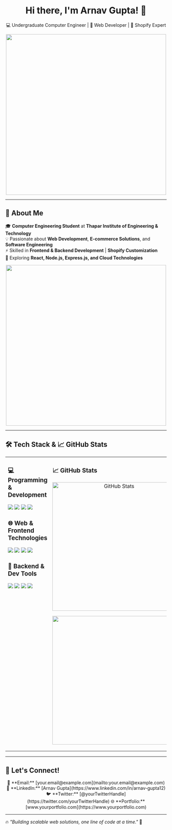 <h1 align="center">Hi there, I'm Arnav Gupta! 👋</h1>
<p align="center">
💻 Undergraduate Computer Engineer | 🚀 Web Developer | 🛒 Shopify Expert
</p>

<p align="center">
    <img src="https://user-images.githubusercontent.com/74038190/225813708-98b745f2-7d22-48cf-9150-083f1b00d6c9.gif" width="500"/>
</p>

---

## 🚀 About Me  
🎓 **Computer Engineering Student** at **Thapar Institute of Engineering & Technology**  
💡 Passionate about **Web Development**, **E-commerce Solutions**, and **Software Engineering**  
⚡ Skilled in **Frontend & Backend Development** | **Shopify Customization**  
🚀 Exploring **React, Node.js, Express.js, and Cloud Technologies**  

<p align="center">
   <img src="https://user-images.githubusercontent.com/74038190/212749695-a6817c5a-a794-462b-afca-1b5ce7dd5e63.gif" width="500"/>
</p>

---

## 🛠️ Tech Stack & 📈 GitHub Stats  

<table>
  <tr>
    <td valign="top" width="50%">
    
### 💻 **Programming & Development**  
<p>
  <img src="https://img.shields.io/badge/C-A8B9CC?style=flat&logo=c&logoColor=white"/>
  <img src="https://img.shields.io/badge/C++-00599C?style=flat&logo=c%2B%2B&logoColor=white"/>
  <img src="https://img.shields.io/badge/Python-3776AB?style=flat&logo=python&logoColor=white"/>
  <img src="https://img.shields.io/badge/JavaScript-F7DF1E?style=flat&logo=javascript&logoColor=black"/>
</p>

### 🌐 **Web & Frontend Technologies**  
<p>
  <img src="https://img.shields.io/badge/HTML5-E34F26?style=flat&logo=html5&logoColor=white"/>
  <img src="https://img.shields.io/badge/CSS3-1572B6?style=flat&logo=css3&logoColor=white"/>
  <img src="https://img.shields.io/badge/React-61DAFB?style=flat&logo=react&logoColor=white"/>
  <img src="https://img.shields.io/badge/Shopify-7AB55C?style=flat&logo=shopify&logoColor=white"/>
</p>

### 🚀 **Backend & Dev Tools**  
<p>
  <img src="https://img.shields.io/badge/Node.js-339933?style=flat&logo=node.js&logoColor=white"/>
  <img src="https://img.shields.io/badge/Express.js-000000?style=flat&logo=express&logoColor=white"/>
  <img src="https://img.shields.io/badge/Git-F05032?style=flat&logo=git&logoColor=white"/>
  <img src="https://img.shields.io/badge/GitHub-181717?style=flat&logo=github&logoColor=white"/>
</p>

   </td>
    <td valign="top" width="50%">
    
### 📈 GitHub Stats  
<p align="center">
  <img src="https://github-readme-stats.vercel.app/api?username=Arnav-gupta12&show_icons=true&theme=tokyonight" alt="GitHub Stats" width="400"/>
</p>  

<p align="center">
  <img src="https://user-images.githubusercontent.com/74038190/235224431-e8c8c12e-6826-47f1-89fb-2ddad83b3abf.gif" width="400"/>
</p>

  </td>
  </tr>
</table>

---

## 🔗 Let's Connect!  
<p align="center">
  📩 **Email:** [your.email@example.com](mailto:your.email@example.com)  
  💼 **LinkedIn:** [Arnav Gupta](https://www.linkedin.com/in/arnav-gupta12)  
  🐦 **Twitter:** [@yourTwitterHandle](https://twitter.com/yourTwitterHandle)  
  🌐 **Portfolio:** [www.yourportfolio.com](https://www.yourportfolio.com)  
</p>

---

🔥 _"Building scalable web solutions, one line of code at a time."_ 🚀  

